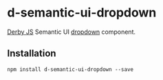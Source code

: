 d-semantic-ui-dropdown
======================

[Derby JS](http://derbyjs.com) Semantic UI [dropdown](http://semantic-ui.com/modules/dropdown.html) component.

Installation
------------

    npm install d-semantic-ui-dropdown --save

